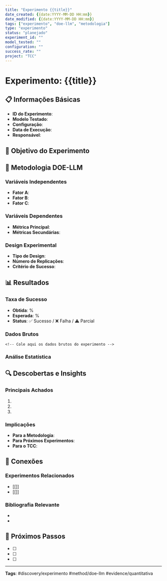 ```yaml
---
title: "Experimento {{title}}"
date_created: {{date:YYYY-MM-DD HH:mm}}
date_modified: {{date:YYYY-MM-DD HH:mm}}
tags: ["experimento", "doe-llm", "metodologia"]
type: "experimento"
status: "planejado"
experiment_id: ""
model_tested: ""
configuration: ""
success_rate: ""
project: "TCC"
---
```


# Experimento: {{title}}

## 📋 Informações Básicas

- **ID do Experimento**: 
- **Modelo Testado**: 
- **Configuração**: 
- **Data de Execução**: 
- **Responsável**: 

## 🎯 Objetivo do Experimento

<!-- Descreva claramente o que este experimento pretende descobrir -->

## 🔬 Metodologia DOE-LLM

### Variáveis Independentes
- **Fator A**: 
- **Fator B**: 
- **Fator C**: 

### Variáveis Dependentes
- **Métrica Principal**: 
- **Métricas Secundárias**: 

### Design Experimental
- **Tipo de Design**: 
- **Número de Replicações**: 
- **Critério de Sucesso**: 

## 📊 Resultados

### Taxa de Sucesso
- **Obtida**: %
- **Esperada**: %
- **Status**: ✅ Sucesso / ❌ Falha / ⚠️ Parcial

### Dados Brutos
```
<!-- Cole aqui os dados brutos do experimento -->
```

### Análise Estatística
<!-- Resultados da análise ANOVA, GLMM, etc. -->

## 🔍 Descobertas e Insights

### Principais Achados
1. 
2. 
3. 

### Implicações
- **Para a Metodologia**: 
- **Para Próximos Experimentos**: 
- **Para o TCC**: 

## 🔗 Conexões

### Experimentos Relacionados
- [[]]
- [[]]

### Bibliografia Relevante
- 
- 

## 📝 Próximos Passos

- [ ] 
- [ ] 
- [ ] 

---
**Tags**: #discovery/experimento #method/doe-llm #evidence/quantitativa 